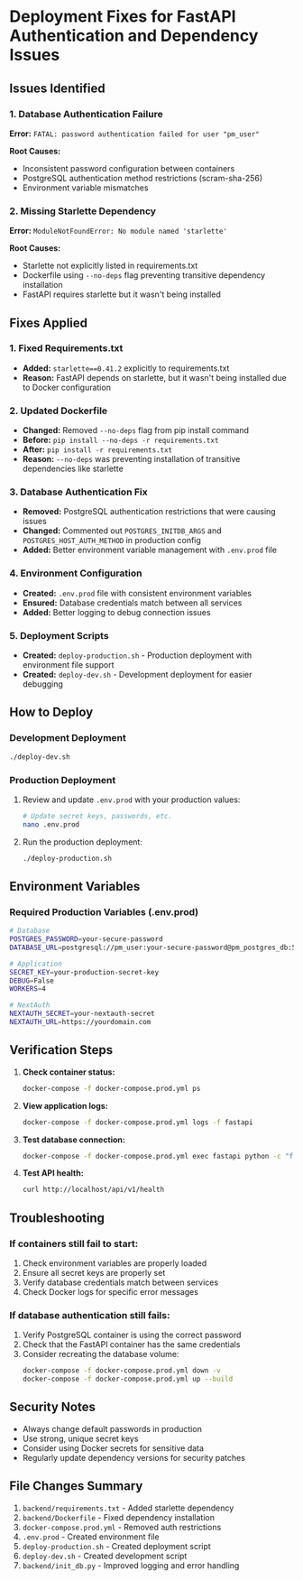 # Deployment Fixes for FastAPI Authentication and Dependency Issues

## Issues Identified

### 1. Database Authentication Failure
**Error:** `FATAL: password authentication failed for user "pm_user"`

**Root Causes:**
- Inconsistent password configuration between containers
- PostgreSQL authentication method restrictions (scram-sha-256)
- Environment variable mismatches

### 2. Missing Starlette Dependency
**Error:** `ModuleNotFoundError: No module named 'starlette'`

**Root Causes:**
- Starlette not explicitly listed in requirements.txt
- Dockerfile using `--no-deps` flag preventing transitive dependency installation
- FastAPI requires starlette but it wasn't being installed

## Fixes Applied

### 1. Fixed Requirements.txt
- **Added:** `starlette==0.41.2` explicitly to requirements.txt
- **Reason:** FastAPI depends on starlette, but it wasn't being installed due to Docker configuration

### 2. Updated Dockerfile
- **Changed:** Removed `--no-deps` flag from pip install command
- **Before:** `pip install --no-deps -r requirements.txt`
- **After:** `pip install -r requirements.txt`
- **Reason:** `--no-deps` was preventing installation of transitive dependencies like starlette

### 3. Database Authentication Fix
- **Removed:** PostgreSQL authentication restrictions that were causing issues
- **Changed:** Commented out `POSTGRES_INITDB_ARGS` and `POSTGRES_HOST_AUTH_METHOD` in production config
- **Added:** Better environment variable management with `.env.prod` file

### 4. Environment Configuration
- **Created:** `.env.prod` file with consistent environment variables
- **Ensured:** Database credentials match between all services
- **Added:** Better logging to debug connection issues

### 5. Deployment Scripts
- **Created:** `deploy-production.sh` - Production deployment with environment file support
- **Created:** `deploy-dev.sh` - Development deployment for easier debugging

## How to Deploy

### Development Deployment
```bash
./deploy-dev.sh
```

### Production Deployment
1. Review and update `.env.prod` with your production values:
   ```bash
   # Update secret keys, passwords, etc.
   nano .env.prod
   ```

2. Run the production deployment:
   ```bash
   ./deploy-production.sh
   ```

## Environment Variables

### Required Production Variables (.env.prod)
```bash
# Database
POSTGRES_PASSWORD=your-secure-password
DATABASE_URL=postgresql://pm_user:your-secure-password@pm_postgres_db:5432/pm_database

# Application
SECRET_KEY=your-production-secret-key
DEBUG=False
WORKERS=4

# NextAuth
NEXTAUTH_SECRET=your-nextauth-secret
NEXTAUTH_URL=https://yourdomain.com
```

## Verification Steps

1. **Check container status:**
   ```bash
   docker-compose -f docker-compose.prod.yml ps
   ```

2. **View application logs:**
   ```bash
   docker-compose -f docker-compose.prod.yml logs -f fastapi
   ```

3. **Test database connection:**
   ```bash
   docker-compose -f docker-compose.prod.yml exec fastapi python -c "from database import engine; engine.connect()"
   ```

4. **Test API health:**
   ```bash
   curl http://localhost/api/v1/health
   ```

## Troubleshooting

### If containers still fail to start:
1. Check environment variables are properly loaded
2. Ensure all secret keys are properly set
3. Verify database credentials match between services
4. Check Docker logs for specific error messages

### If database authentication still fails:
1. Verify PostgreSQL container is using the correct password
2. Check that the FastAPI container has the same credentials
3. Consider recreating the database volume:
   ```bash
   docker-compose -f docker-compose.prod.yml down -v
   docker-compose -f docker-compose.prod.yml up --build
   ```

## Security Notes

- Always change default passwords in production
- Use strong, unique secret keys
- Consider using Docker secrets for sensitive data
- Regularly update dependency versions for security patches

## File Changes Summary

1. `backend/requirements.txt` - Added starlette dependency
2. `backend/Dockerfile` - Fixed dependency installation
3. `docker-compose.prod.yml` - Removed auth restrictions
4. `.env.prod` - Created environment file
5. `deploy-production.sh` - Created deployment script
6. `deploy-dev.sh` - Created development script
7. `backend/init_db.py` - Improved logging and error handling